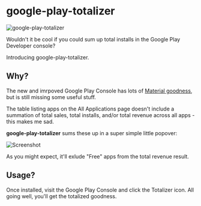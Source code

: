 # google-play-totalizer

![google-play-totalizer](https://raw.githubusercontent.com/mooce/google-play-totalizer/master/doc/promo.jpg)

Wouldn't it be cool if you could sum up total installs in the Google Play Developer console?

Introducing google-play-totalizer. 

## Why?

The new and imrpoved Google Play Console has lots of [Material goodness](http://www.androidpolice.com/2017/04/19/new-google-play-console-brings-developer-management-material-era/), but is still missing some useful stuff. 

The table listing apps on the All Applications page doesn't include a summation of total sales, total installs, and/or total revenue across all apps - this makes me sad.

**google-play-totalizer** sums these up in a super simple little popover:

![Screenshot](https://raw.githubusercontent.com/mooce/google-play-totalizer/master/doc/screenshot-2.jpg)  

As you might expect, it'll exlude "Free" apps from the total revenue result.

## Usage?

Once installed, visit the Google Play Console and click the Totalizer icon. All going well, you'll get the totalized goodness.